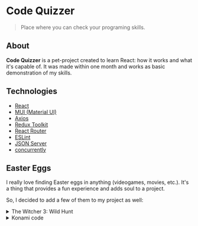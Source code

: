 # Code Quizzer

> Place where you can check your programing skills.

## About

**Code Quizzer** is a pet-project created to learn React:  how it works and what it's capable of. It was made within one month and works as basic demonstration of my skills.

## Technologies

- [React](https://react.dev/)
- [MUI (Material UI)](https://mui.com/material-ui/getting-started/overview/)
- [Axios]()
- [Redux Toolkit](https://axios-http.com/)
- [React Router](https://reactrouter.com/en/mainhttps://reactrouter.com/en/main)
- [ESLint](https://eslint.org/)
- [JSON Server](https://www.npmjs.com/package/json-server)
- [concurrently](https://www.npmjs.com/package/concurrently)

## Easter Eggs

I really love finding Easter eggs in anything (videogames, movies, etc.). It's a thing that provides a fun experience and adds soul to a project.

So, I decided to add a few of them to my project as well:
<details>
  <summary>The Witcher 3: Wild Hunt</summary>
  
  When you happen to reach the 404 page, you will see some atypical text:
  
  > You have reached the world's edge. None but devils play past here... Turn back.

  This is the text that players can see in The Witcher 3 game when they reach the end of the map.
</details>

<details>
  <summary>Konami code</summary>

  If you press legendary combination of
  >Up, Up, Down, Down, Left, Right, Left, Right, B, A

  You'll get... Nothing!
  Well... At least you'll see a really nice page made especially for those who know about that Easter egg.

</details>
